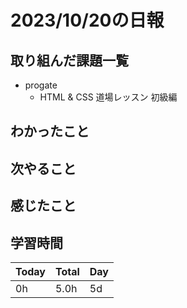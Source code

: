 # 2023/10/20の日報
## 取り組んだ課題一覧
- progate
    - HTML & CSS 道場レッスン 初級編
## わかったこと
## 次やること
## 感じたこと
## 学習時間
|Today|Total|Day|
|-|-|-|
|0h|5.0h|5d|